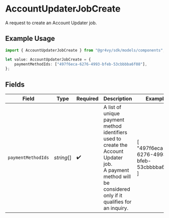 # AccountUpdaterJobCreate

A request to create an Account Updater job.

## Example Usage

```typescript
import { AccountUpdaterJobCreate } from "@gr4vy/sdk/models/components";

let value: AccountUpdaterJobCreate = {
    paymentMethodIds: ["497f6eca-6276-4993-bfeb-53cbbbba6f08"],
};
```

## Fields

| Field                                                                                                                                                        | Type                                                                                                                                                         | Required                                                                                                                                                     | Description                                                                                                                                                  | Example                                                                                                                                                      |
| ------------------------------------------------------------------------------------------------------------------------------------------------------------ | ------------------------------------------------------------------------------------------------------------------------------------------------------------ | ------------------------------------------------------------------------------------------------------------------------------------------------------------ | ------------------------------------------------------------------------------------------------------------------------------------------------------------ | ------------------------------------------------------------------------------------------------------------------------------------------------------------ |
| `paymentMethodIds`                                                                                                                                           | *string*[]                                                                                                                                                   | :heavy_check_mark:                                                                                                                                           | A list of unique payment method identifiers used to create the Account Updater job.<br/>A payment method will be considered only if it qualifies for an inquiry. | [<br/>"497f6eca-6276-4993-bfeb-53cbbbba6f08"<br/>]                                                                                                           |